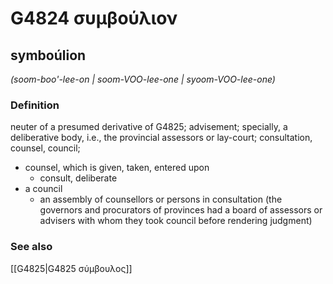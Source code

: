 # G4824 συμβούλιον

## symboúlion

_(soom-boo'-lee-on | soom-VOO-lee-one | syoom-VOO-lee-one)_

### Definition

neuter of a presumed derivative of G4825; advisement; specially, a deliberative body, i.e., the provincial assessors or lay-court; consultation, counsel, council; 

- counsel, which is given, taken, entered upon
  - consult, deliberate
- a council
  - an assembly of counsellors or persons in consultation (the governors and procurators of provinces had a board of assessors or advisers with whom they took council before rendering judgment)

### See also

[[G4825|G4825 σύμβουλος]]
